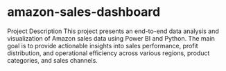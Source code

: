 # amazon-sales-dashboard
Project Description  This project presents an end-to-end data analysis and visualization of Amazon sales data using Power BI and Python.  The main goal is to provide actionable insights into sales performance, profit distribution, and operational efficiency across various regions, product categories, and sales channels.
